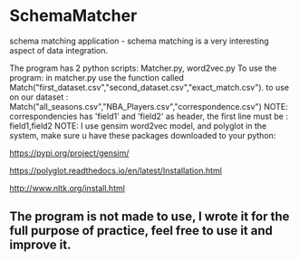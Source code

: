 # SchemaMatcher
 schema matching application - schema matching is a very interesting aspect of data integration.
 
The program has 2 python scripts: Matcher.py, word2vec.py
To use the program:
in matcher.py use the function called Match("first_dataset.csv","second_dataset.csv","exact_match.csv").
to use on our dataset : Match("all_seasons.csv","NBA_Players.csv","correspondence.csv")
NOTE: correspondencies has 'field1' and 'field2' as header, the first line must be : field1,field2
NOTE: I use gensim word2vec model, and polyglot in the system, make sure u have these packages downloaded to your python:

https://pypi.org/project/gensim/

https://polyglot.readthedocs.io/en/latest/Installation.html

http://www.nltk.org/install.html

## The program is not made to use, I wrote it for the full purpose of practice, feel free to use it and improve it.
